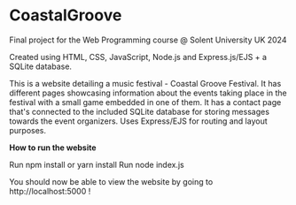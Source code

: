 # CoastalGroove
Final project for the Web Programming course @ Solent University UK 2024 

Created using HTML, CSS, JavaScript, Node.js and Express.js/EJS + a SQLite database.

This is a website detailing a music festival - Coastal Groove Festival. It has different pages showcasing information about the events taking place in the festival with a small game embedded in one of them. It has a contact page that's connected to the included SQLite database for storing messages towards the event organizers. Uses Express/EJS for routing and layout purposes.

**How to run the website**

Run npm install or yarn install
Run node index.js

You should now be able to view the website by going to http://localhost:5000 !

